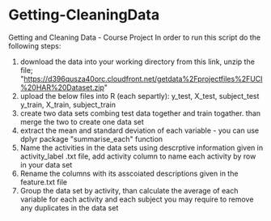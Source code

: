 # Getting-CleaningData
Getting and Cleaning Data - Course Project 
In order to run this script do the following steps:

1. download the data into your working directory from this link, unzip the file; "https://d396qusza40orc.cloudfront.net/getdata%2Fprojectfiles%2FUCI%20HAR%20Dataset.zip"
2. upload the below files into R (each separtly): y_test, X_test, subject_test
                                                  y_train, X_train, subject_train
3. create two data sets combing test data together and train togather. than merge the two to create one data set
4. extract the mean and standard deviation of each variable - you can use dplyr package "summarise_each" function
5. Name the activities in the data sets using descrptive information given in activity_label .txt file,
  add activity column to name each activity by row in your data set
6. Rename the columns with its asscoiated descriptions given in the feature.txt file
7. Group the data set by activity, than calculate the average of each variable for each activity and each subject
    you may require to remove any duplicates in the data set  
